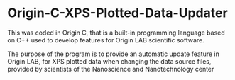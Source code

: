 # Origin-C-XPS-Plotted-Data-Updater
This was coded in Origin C, that is a built-in programming language based on C++ used to develop features for Origin LAB scientific software.

The purpose of the program is to provide an automatic update feature in Origin LAB, for XPS plotted data when changing the data source files, provided
by scientists of the Nanoscience and Nanotechnology center